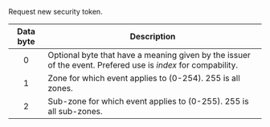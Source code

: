 Request new security token.

 | Data byte | Description                                                        |
 | :---------: | -----------                                                      |
 | 0         |	Optional byte that have a meaning given by the issuer of the event. Prefered use is _index_ for compability.| 
 | 1         | Zone for which event applies to (0-254). 255 is all zones.         |
 | 2         | Sub-zone for which event applies to (0-255). 255 is all sub-zones. |
 
 
